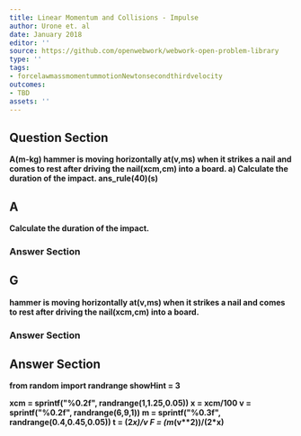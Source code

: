 ```yaml
---
title: Linear Momentum and Collisions - Impulse
author: Urone et. al
date: January 2018
editor: ''
source: https://github.com/openwebwork/webwork-open-problem-library
type: ''
tags:
- forcelawmassmomentummotionNewtonsecondthirdvelocity
outcomes:
- TBD
assets: ''
---
```


## Question Section 

<b>
A(m-kg) hammer is moving horizontally at(v,ms) when it strikes a nail and comes to rest after driving the nail(xcm,cm) into a board. 
a) Calculate the duration of the impact. 
ans_rule(40)(s)

## A
Calculate the duration of the impact. 
### Answer Section
## G
hammer is moving horizontally at(v,ms) when it strikes a nail and comes to rest after driving the nail(xcm,cm) into a board. 
### Answer Section


## Answer Section

from random import randrange
showHint = 3

xcm = sprintf("%0.2f", randrange(1,1.25,0.05))
x = xcm/100
v = sprintf("%0.2f", randrange(6,9,1))
m = sprintf("%0.3f", randrange(0.4,0.45,0.05))
t = (2*x)/v
F = (m*(v**2))/(2*x)
